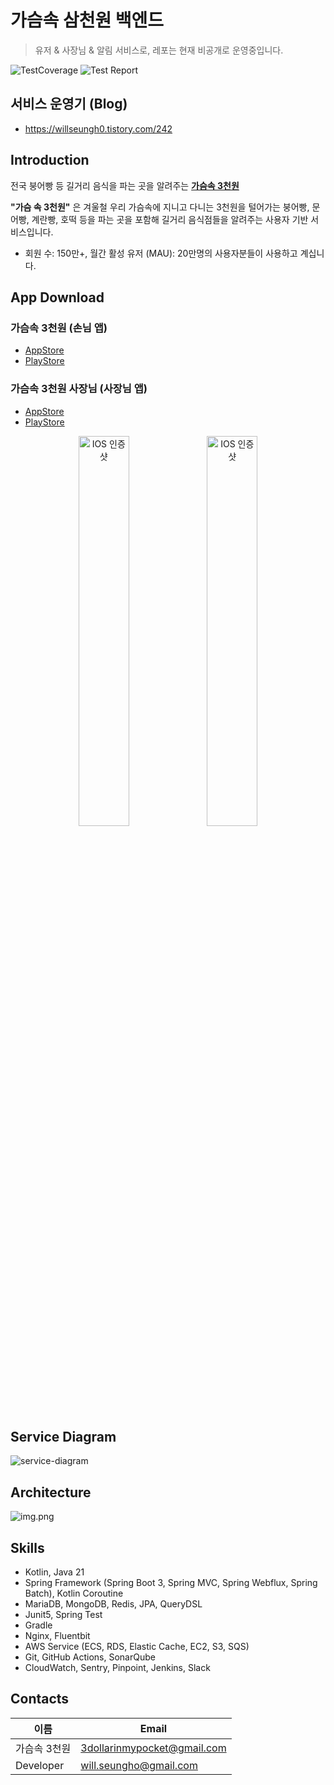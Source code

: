 # 가슴속 삼천원 백엔드

> 유저 & 사장님 & 알림 서비스로, 레포는 현재 비공개로 운영중입니다.

![TestCoverage](https://gist.githubusercontent.com/seungh0/4f98543dcd97323edfbf8763930c5c1f/raw/coverage.svg)
![Test Report](https://gist.githubusercontent.com/seungh0/4f98543dcd97323edfbf8763930c5c1f/raw/badge.svg)

## 서비스 운영기 (Blog)

- https://willseungh0.tistory.com/242

## Introduction

전국 붕어빵 등 길거리 음식을 파는 곳을 알려주는 [**가슴속 3천원**](https://intro.threedollars.co.kr/)

**"가슴 속 3천원"** 은 겨울철 우리 가슴속에 지니고 다니는 3천원을 털어가는 붕어빵, 문어빵, 계란빵, 호떡 등을 파는 곳을 포함해 길거리 음식점들을 알려주는 사용자 기반 서비스입니다.

- 회원 수: 150만+, 월간 활성 유저 (MAU): 20만명의 사용자분들이 사용하고 계십니다.

## App Download

### 가슴속 3천원 (손님 앱)

- [AppStore](https://apps.apple.com/kr/app/%EA%B0%80%EC%8A%B4%EC%86%8D3%EC%B2%9C%EC%9B%90-%EB%82%98%EC%99%80-%EA%B0%80%EA%B9%8C%EC%9A%B4-%EB%B6%95%EC%96%B4%EB%B9%B5/id1496099467)
- [PlayStore](https://play.google.com/store/apps/details?id=com.zion830.threedollars)

### 가슴속 3천원 사장님 (사장님 앱)

- [AppStore](https://apps.apple.com/kr/app/%EA%B0%80%EC%8A%B4%EC%86%8D-3%EC%B2%9C%EC%9B%90-%EC%82%AC%EC%9E%A5%EB%8B%98/id1639708958)
- [PlayStore](https://play.google.com/store/apps/details?id=app.threedollars.manager)

<p align="center">
    <img src="https://user-images.githubusercontent.com/7058293/110067262-b179c700-7db6-11eb-8451-223956dca69d.jpg" width="40%" alt="IOS 인증샷"/>
    <img src="docs/appstore.png" width="40%" alt="IOS 인증샷">
</p>

## Service Diagram

![service-diagram](docs/service-diagram-20240530.png)

## Architecture

![img.png](docs/3dollars-architecture-20240530.png)

## Skills

- Kotlin, Java 21
- Spring Framework (Spring Boot 3, Spring MVC, Spring Webflux, Spring Batch), Kotlin Coroutine
- MariaDB, MongoDB, Redis, JPA, QueryDSL
- Junit5, Spring Test
- Gradle
- Nginx, Fluentbit
- AWS Service (ECS, RDS, Elastic Cache, EC2, S3, SQS)
- Git, GitHub Actions, SonarQube
- CloudWatch, Sentry, Pinpoint, Jenkins, Slack

## Contacts

| 이름        | Email                       |
|-----------|-----------------------------|
| 가슴속 3천원   | 3dollarinmypocket@gmail.com |
| Developer | will.seungho@gmail.com      |
